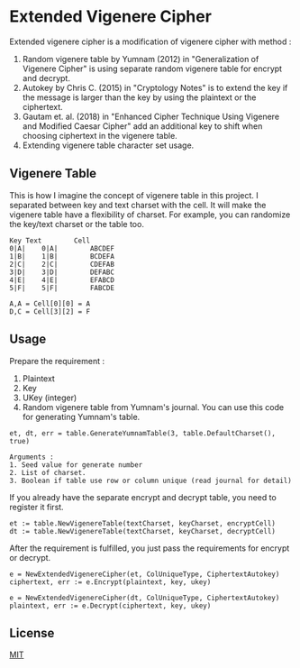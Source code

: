 # Extended Vigenere Cipher

Extended vigenere cipher is a modification of vigenere cipher with method :

1. Random vigenere table by Yumnam (2012) in "Generalization of Vigenere Cipher" is using separate random vigenere table
   for encrypt and decrypt.
3. Autokey by Chris C. (2015) in "Cryptology Notes" is to extend the key if the message is larger than the key by using
   the plaintext or the ciphertext.
4. Gautam et. al. (2018) in "Enhanced Cipher Technique Using Vigenere and Modified Caesar Cipher" add an additional key
   to shift when choosing ciphertext in the vigenere table.
5. Extending vigenere table character set usage.

## Vigenere Table

This is how I imagine the concept of vigenere table in this project. I separated between key and text charset with the
cell. It will make the vigenere table have a flexibility of charset. For example, you can randomize the key/text charset
or the table too.

```
Key	Text		Cell
0|A|	0|A|		ABCDEF
1|B|	1|B|		BCDEFA
2|C|	2|C|		CDEFAB
3|D|	3|D|		DEFABC
4|E|	4|E|		EFABCD
5|F|	5|F|		FABCDE

A,A = Cell[0][0] = A
D,C = Cell[3][2] = F
```

## Usage

Prepare the requirement :

1. Plaintext
2. Key
3. UKey (integer)
4. Random vigenere table from Yumnam's journal. You can use this code for generating Yumnam's table.

```
et, dt, err = table.GenerateYumnamTable(3, table.DefaultCharset(), true)

Arguments :
1. Seed value for generate number
2. List of charset.
3. Boolean if table use row or column unique (read journal for detail) 
```

If you already have the separate encrypt and decrypt table, you need to register it first.

```
et := table.NewVigenereTable(textCharset, keyCharset, encryptCell)
dt := table.NewVigenereTable(textCharset, keyCharset, decryptCell)
```

After the requirement is fulfilled, you just pass the requirements for encrypt or decrypt.

```
e = NewExtendedVigenereCipher(et, ColUniqueType, CiphertextAutokey)
ciphertext, err := e.Encrypt(plaintext, key, ukey)

e = NewExtendedVigenereCipher(dt, ColUniqueType, CiphertextAutokey)
plaintext, err := e.Decrypt(ciphertext, key, ukey)
```

## License

[MIT](https://choosealicense.com/licenses/mit/)